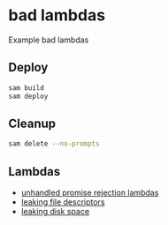# bad lambdas

Example bad lambdas

## Deploy

```sh
sam build
sam deploy
```

## Cleanup

```sh
sam delete --no-prompts
```

## Lambdas

- [unhandled promise rejection lambdas](./functions/unhandled-rejection/README.md)
- [leaking file descriptors](./functions/leak-file-descriptors/README.md)
- [leaking disk space](./functions/leak-disk-space/README.md)
